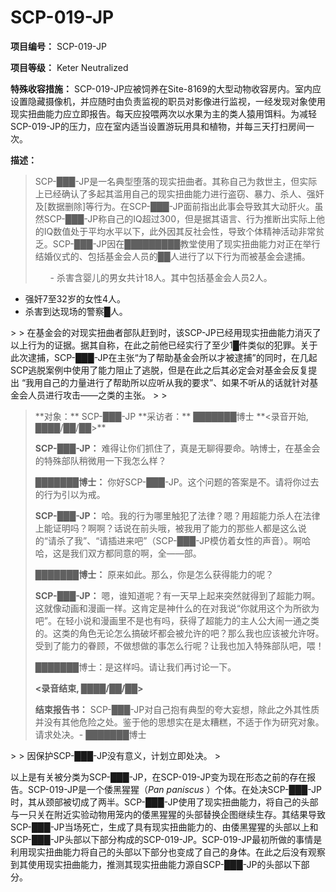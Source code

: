 # SCP-019-JP

**项目编号：** SCP-019-JP

**项目等级：** Keter Neutralized

**特殊收容措施：** SCP-019-JP应被饲养在Site-8169的大型动物收容房内。室内应设置隐藏摄像机，并应随时由负责监视的职员对影像进行监视，一经发现对象使用现实扭曲能力应立即报告。每天应投喂两次以水果为主的类人猿用饵料。为减轻SCP-019-JP的压力，应在室内适当设置游玩用具和植物，并每三天打扫房间一次。

**描述：** 


> SCP-███-JP是一名典型堕落的现实扭曲者。其称自己为救世主，但实际上已经确认了多起其滥用自己的现实扭曲能力进行盗窃、暴力、杀人、强奸及[数据删除]等行为。在SCP-███-JP面前指出此事会导致其大动肝火。虽然SCP-███-JP称自己的IQ超过300，但是据其语言、行为推断出实际上他的IQ数值处于平均水平以下，此外因其反社会性，导致个体精神活动非常贫乏。SCP-███-JP因在█████████教堂使用了现实扭曲能力对正在举行结婚仪式的、包括基金会人员的██人进行了以下行为而被基金会逮捕。
> 
> <ul>- &#26432;&#23475;&#21547;&#23156;&#20799;&#30340;&#30007;&#22899;&#20849;&#35745;18&#20154;&#12290;&#20854;&#20013;&#21253;&#25324;&#22522;&#37329;&#20250;&#20154;&#21592;2&#20154;&#12290;
- &#24378;&#22904;7&#33267;32&#23681;&#30340;&#22899;&#24615;4&#20154;&#12290;
- &#26432;&#23475;&#21040;&#36798;&#29616;&#22330;&#30340;&#35686;&#23519;&#9608;&#20154;&#12290;
</ul>> 
> 在基金会的对现实扭曲者部队赶到时，该SCP-JP已经用现实扭曲能力消灭了以上行为的证据。据其自称，在此之前他已经实行了至少1█件类似的犯罪。关于此次逮捕，SCP-███-JP在主张“为了帮助基金会所以才被逮捕”的同时，在几起SCP逃脱案例中使用了能力阻止了逃脱，但是在此之后其必定会对基金会反复提出 “我用自己的力量进行了帮助所以应听从我的要求”、如果不听从的话就针对基金会人员进行攻击——之类的主张。
> 
> <blockquote>
**&#23545;&#35937;&#65306;** SCP-&#9608;&#9608;&#9608;-JP
**&#37319;&#35775;&#32773;&#65306;** &#9608;&#9608;&#9608;&#9608;&#9608;&#9608;&#9608;&#21338;&#22763;
**&lt;&#24405;&#38899;&#24320;&#22987;, &#9608;&#9608;&#9608;&#9608;/&#9608;&#9608;/&#9608;&#9608;&gt;** 

**SCP-&#9608;&#9608;&#9608;-JP&#65306;** &#38590;&#24471;&#35753;&#20320;&#20204;&#25235;&#20303;&#20102;&#65292;&#30495;&#26159;&#26080;&#32842;&#24471;&#35201;&#21629;&#12290;&#21584;&#21338;&#22763;&#65292;&#22312;&#22522;&#37329;&#20250;&#30340;&#29305;&#27530;&#37096;&#38431;&#31245;&#24494;&#29992;&#19968;&#19979;&#25105;&#24590;&#20040;&#26679;&#65311;

**&#9608;&#9608;&#9608;&#9608;&#9608;&#9608;&#9608;&#21338;&#22763;&#65306;** &#20320;&#22909;SCP-&#9608;&#9608;&#9608;-JP&#12290;&#36825;&#20010;&#38382;&#39064;&#30340;&#31572;&#26696;&#26159;&#19981;&#12290;&#35831;&#23558;&#20320;&#36807;&#21435;&#30340;&#34892;&#20026;&#24341;&#20197;&#20026;&#25106;&#12290;

**SCP-&#9608;&#9608;&#9608;-JP&#65306;** &#21704;&#12290;&#25105;&#30340;&#34892;&#20026;&#21738;&#37324;&#35302;&#29359;&#20102;&#27861;&#24459;&#65311;&#21999;&#65311;&#29992;&#36229;&#33021;&#21147;&#26432;&#20154;&#22312;&#27861;&#24459;&#19978;&#33021;&#35777;&#26126;&#21527;&#65311;&#21834;&#21834;&#65311;&#35805;&#35828;&#22312;&#21069;&#22836;&#21734;&#65292;&#34987;&#25105;&#29992;&#20102;&#33021;&#21147;&#30340;&#37027;&#20123;&#20154;&#37117;&#26159;&#36825;&#20040;&#35828;&#30340;&#8220;&#35831;&#26432;&#20102;&#25105;&#8221;&#12289;&#8220;&#35831;&#25554;&#36827;&#26469;&#21543;&#8221;&#65288;SCP-&#9608;&#9608;&#9608;-JP&#27169;&#20223;&#30528;&#22899;&#24615;&#30340;&#22768;&#38899;&#65289;&#12290;&#21834;&#21704;&#21704;&#65292;&#36825;&#26159;&#25105;&#20204;&#21452;&#26041;&#37117;&#21516;&#24847;&#30340;&#21834;&#65292;&#20840;&#8212;&#8212;&#37096;&#12290;

**&#9608;&#9608;&#9608;&#9608;&#9608;&#9608;&#9608;&#21338;&#22763;&#65306;** &#21407;&#26469;&#22914;&#27492;&#12290;&#37027;&#20040;&#65292;&#20320;&#26159;&#24590;&#20040;&#33719;&#24471;&#33021;&#21147;&#30340;&#21602;&#65311;

**SCP-&#9608;&#9608;&#9608;-JP&#65306;** &#21999;&#65292;&#35841;&#30693;&#36947;&#21602;&#65311;&#26377;&#19968;&#22825;&#26089;&#19978;&#36215;&#26469;&#31361;&#28982;&#23601;&#24471;&#21040;&#20102;&#36229;&#33021;&#21147;&#21834;&#12290;&#36825;&#23601;&#20687;&#21160;&#30011;&#21644;&#28459;&#30011;&#19968;&#26679;&#12290;&#36825;&#32943;&#23450;&#26159;&#31070;&#20160;&#20040;&#30340;&#22312;&#23545;&#25105;&#35828;&#8220;&#20320;&#23601;&#29992;&#36825;&#20010;&#20026;&#25152;&#27442;&#20026;&#21543;&#8221;&#12290;&#22312;&#36731;&#23567;&#35828;&#21644;&#28459;&#30011;&#37324;&#19981;&#26159;&#20063;&#26377;&#21527;&#65292;&#33719;&#24471;&#20102;&#36229;&#33021;&#21147;&#30340;&#20027;&#20154;&#20844;&#22823;&#38393;&#19968;&#36890;&#20043;&#31867;&#30340;&#12290;&#36825;&#31867;&#30340;&#35282;&#33394;&#26080;&#35770;&#24590;&#20040;&#25630;&#30772;&#22351;&#37117;&#20250;&#34987;&#20801;&#35768;&#30340;&#21543;&#65311;&#37027;&#20040;&#25105;&#20063;&#24212;&#35813;&#34987;&#20801;&#35768;&#21568;&#12290;&#21463;&#21040;&#20102;&#33021;&#21147;&#30340;&#30519;&#39038;&#65292;&#19981;&#20570;&#24819;&#20570;&#30340;&#20107;&#24590;&#20040;&#34892;&#21602;&#65311;&#35753;&#25105;&#20063;&#21152;&#20837;&#29305;&#27530;&#37096;&#38431;&#21543;&#65292;&#21890;&#65281;

&#9608;&#9608;&#9608;&#9608;&#9608;&#9608;&#9608;&#21338;&#22763;&#65306;&#26159;&#36825;&#26679;&#21527;&#12290;&#35831;&#35753;&#25105;&#20204;&#20877;&#35752;&#35770;&#19968;&#19979;&#12290;

**&lt;&#24405;&#38899;&#32467;&#26463;, &#9608;&#9608;&#9608;&#9608;/&#9608;&#9608;/&#9608;&#9608;&gt;** 

**&#32467;&#26463;&#25253;&#21578;&#20070;&#65306;** SCP-&#9608;&#9608;&#9608;-JP&#23545;&#33258;&#24049;&#25265;&#26377;&#20856;&#22411;&#30340;&#22840;&#22823;&#22916;&#24819;&#65292;&#38500;&#27492;&#20043;&#22806;&#20854;&#24615;&#36136;&#24182;&#27809;&#26377;&#20854;&#20182;&#21361;&#38505;&#20043;&#22788;&#12290;&#37492;&#20110;&#20182;&#30340;&#24605;&#24819;&#23454;&#22312;&#26159;&#22826;&#31967;&#31957;&#65292;&#19981;&#36866;&#20110;&#20316;&#20026;&#30740;&#31350;&#23545;&#35937;&#12290;&#35831;&#27714;&#22788;&#20915;&#12290;- &#9608;&#9608;&#9608;&#9608;&#9608;&#9608;&#9608;&#21338;&#22763;

</blockquote>> 
> 
因保护SCP-███-JP没有意义，计划立即处决。
> 

以上是有关被分类为SCP-███-JP，在SCP-019-JP变为现在形态之前的存在报告。SCP-019-JP是一个倭黑猩猩（*Pan paniscus* ）个体。在处决SCP-███-JP时，其从颈部被切成了两半。SCP-███-JP使用了现实扭曲能力，将自己的头部与一只关在附近实验动物用笼内的倭黑猩猩的头部替换企图继续生存。其结果导致SCP-███-JP当场死亡，生成了具有现实扭曲能力的、由倭黑猩猩的头部以上和SCP-███-JP头部以下部分构成的SCP-019-JP。SCP-019-JP最初所做的事情是利用现实扭曲能力将自己的头部以下部分也变成了自己的身体。在此之后没有观察到其使用现实扭曲能力，推测其现实扭曲能力源自SCP-███-JP的头部以下部分。

